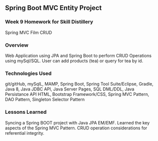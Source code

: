 ## Spring Boot MVC Entity Project

### Week 9 Homework for Skill Distillery
Spring MVC Film CRUD

### Overview
Web Application using JPA and Spring Boot to perform CRUD Operations using mySql/SQL.
User can add products (tea) or query for tea by id.

### Technologies Used
git/gitHub, mySqlL, MAMP, Spring Boot, Spring Tool Suite/Eclipse, Gradle,
Java 8, Java JDBC API, Java Server Pages, SQL DML/DDL, Java Persistance API
HTML, Bootstrap Framework/CSS,
Spring MVC Pattern, DAO Pattern, Singleton Selector Pattern

### Lessons Learned
Syncing a Spring BOOT project with Java JPA EM/EMF.
Learned the key aspects of the Spring MVC Pattern.
CRUD operation considerations for referential integrity.
